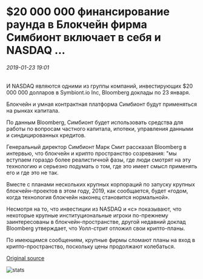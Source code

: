 # $20 000 000 финансирование раунда в Блокчейн фирма Симбионт включает в себя и NASDAQ ...

###### 2019-01-23 19:01

И NASDAQ являются одними из группы компаний, инвестирующих $20 000 000 долларов в Symbiont.io Inc, Bloomberg доклады по 23 января.

Блокчейн и умная контрактная платформа Симбионт будут применяться на рынках капитала.

По данным Bloomberg, Симбионт будет использовать средства для работы по вопросам частного капитала, ипотеки, управления данными и синдицированных кредитов.

Генеральный директор Симбионт Марк Смит рассказал Bloomberg в интервью, что блокчейн и крипто пространство созревания: "мы вступаем гораздо более реалистичной фазы, где люди смотрят на эту технологию и серьезно подумать о том, где это имеет смысл применять его и где это не так.

Вместе с планами нескольких крупных корпораций по запуску крупных блокчейн-проектов в этом году, 2019, как сообщается, будет «годом, когда технология блокчейн наконец становится нормальной».

Несмотря на то, что инвестиции из NASDAQ и «с» показывают, что некоторые крупные институциональные игроки по-прежнему заинтересованы в блокчейн-пространстве, другой недавний доклад Bloomberg утверждает, что Уолл-стрит отложил свои крипто-планы.

По имеющимся сообщениям, крупные фирмы сломают планы на вход в крипто-пространство, поскольку цены продолжают колебаться.

[Original source](https://cointelegraph.com/news/20-million-funding-round-in-blockchain-firm-symbiont-includes-citigroup-and-nasdaq)

![stats](https://c.statcounter.com/11760860/0/a89fa40b/1/ "stats")